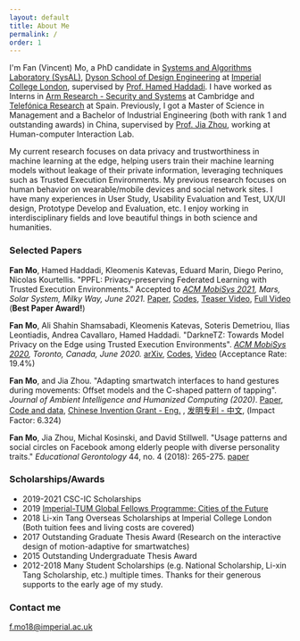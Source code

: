 ```yaml
---
layout: default
title: About Me
permalink: /
order: 1
---
```


I'm Fan (Vincent) Mo, a PhD candidate in [Systems and Algorithms Laboratory (SysAL)](https://www.imperial.ac.uk/systems-algorithms-design-lab/), [Dyson School of Design Engineering](http://www.imperial.ac.uk/design-engineering/) at [Imperial College London](https://en.wikipedia.org/wiki/Imperial_College_London), supervised by [Prof. Hamed Haddadi](https://haddadi.github.io/). I have worked as Interns in [Arm Research - Security and Systems](https://www.arm.com/resources/research) at Cambridge and [Telefónica Research](https://www.telefonica.com/en/sustainability-innovation/innovation/telefonica-research/) at Spain. Previously, I got a Master of Science in Management and a Bachelor of Industrial Engineering (both with rank 1 and outstanding awards) in China, supervised by [Prof. Jia Zhou](http://www.msre.cqu.edu.cn/info/1193/5393.htm), working at Human-computer Interaction Lab.

My current research focuses on data privacy and trustworthiness in machine learning at the edge, helping users train their machine learning models without leakage of their private information, leveraging techniques such as Trusted Execution Environments. My previous research focuses on human behavior on wearable/mobile devices and social network sites. I have many experiences in User Study, Usability Evaluation and Test, UX/UI design, Prototype Develop and Evaluation, etc. I enjoy working in interdisciplinary fields and love beautiful things in both science and humanities.


### Selected Papers

**Fan Mo**, Hamed Haddadi, Kleomenis Katevas, Eduard Marin, Diego Perino, Nicolas Kourtellis. "PPFL: Privacy-preserving Federated Learning with Trusted Execution Environments." Accepted to *[ACM MobiSys 2021](https://www.sigmobile.org/mobisys/2021/), Mars, Solar System, Milky Way, June 2021.* [Paper](http://arxiv.org/abs/2104.14380), [Codes](https://github.com/mofanv/PPFL), [Teaser Video](https://www.youtube.com/watch?v=pBtsA0NGDzs), [Full Video](https://www.youtube.com/watch?v=r5yxjo5V1L8) (**Best Paper Award!**)

**Fan Mo**, Ali Shahin Shamsabadi, Kleomenis Katevas, Soteris Demetriou, Ilias Leontiadis, Andrea Cavallaro, Hamed Haddadi. "DarkneTZ: Towards Model Privacy on the Edge using Trusted Execution Environments". *[ACM MobiSys 2020](https://www.sigmobile.org/mobisys/2020/), Toronto, Canada, June 2020.* [arXiv](https://arxiv.org/abs/2004.05703), [Codes](https://github.com/mofanv/darknetp), [Video](https://www.youtube.com/watch?v=mEAlONq3MU4) (Acceptance Rate: 19.4%)

**Fan Mo**, and Jia Zhou. "Adapting smartwatch interfaces to hand gestures during movements: Offset models and the C-shaped pattern of tapping". *Journal of Ambient Intelligence and Humanized Computing (2020)*. [Paper](https://rdcu.be/b7Du5), [Code and data](https://github.com/mofanv/use-smartwatch-movement), [Chinese Invention Grant - Eng.](https://patents.google.com/patent/CN108446019B/en) , [发明专利 - 中文](https://patentimages.storage.googleapis.com/95/6a/8f/1fefc3e194b5a6/CN108446019B.pdf), (Impact Factor: 6.324)

**Fan Mo**, Jia Zhou, Michal Kosinski, and David Stillwell. "Usage patterns and social circles on Facebook among elderly people with diverse personality traits." *Educational Gerontology* 44, no. 4 (2018): 265-275. [paper](https://www.tandfonline.com/doi/abs/10.1080/03601277.2018.1459088)


### Scholarships/Awards

* 2019-2021 CSC-IC Scholarships
* 2019 [Imperial-TUM Global Fellows Programme: Cities of the Future](https://www.imperial.ac.uk/study/pg/graduate-school/global-fellows-programme/imperial-tum-global-fellows-programme/)
* 2018 Li-xin Tang Overseas Scholarships at Imperial College London (Both tuition fees and living costs are covered)
* 2017 Outstanding Graduate Thesis Award (Research on the interactive design of motion-adaptive for smartwatches)
* 2015 Outstanding Undergraduate Thesis Award
* 2012-2018 Many Student Scholarships (e.g. National Scholarship, Li-xin Tang Scholarship, etc.) multiple times. Thanks for their generous supports to the early age of my study.


### Contact me

[f.mo18@imperial.ac.uk](mailto:f.mo18@imperial.ac.uk)
